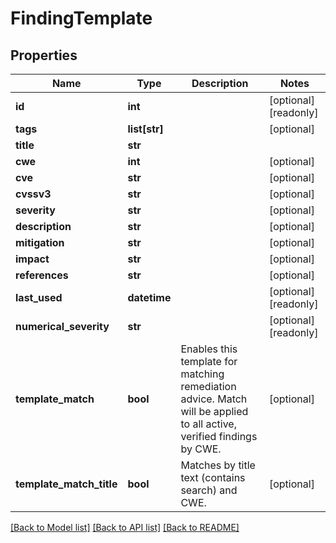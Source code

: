 # FindingTemplate

## Properties
Name | Type | Description | Notes
------------ | ------------- | ------------- | -------------
**id** | **int** |  | [optional] [readonly] 
**tags** | **list[str]** |  | [optional] 
**title** | **str** |  | 
**cwe** | **int** |  | [optional] 
**cve** | **str** |  | [optional] 
**cvssv3** | **str** |  | [optional] 
**severity** | **str** |  | [optional] 
**description** | **str** |  | [optional] 
**mitigation** | **str** |  | [optional] 
**impact** | **str** |  | [optional] 
**references** | **str** |  | [optional] 
**last_used** | **datetime** |  | [optional] [readonly] 
**numerical_severity** | **str** |  | [optional] [readonly] 
**template_match** | **bool** | Enables this template for matching remediation advice. Match will be applied to all active, verified findings by CWE. | [optional] 
**template_match_title** | **bool** | Matches by title text (contains search) and CWE. | [optional] 

[[Back to Model list]](../README.md#documentation-for-models) [[Back to API list]](../README.md#documentation-for-api-endpoints) [[Back to README]](../README.md)


